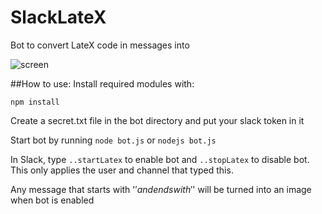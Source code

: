# SlackLateX
Bot to convert LateX code in messages into

![screen]

##How to use:
Install required modules with:
```shell
npm install
```

Create a secret.txt file in the bot directory and put your slack token in it

Start bot by running `node bot.js` or `nodejs bot.js`

In Slack, type `..startLatex` to enable bot and `..stopLatex` to disable bot. This only applies the user and channel that typed this.

Any message that starts with '$' and ends with '$' will be turned into an image when bot is enabled


[screen]:http://i.imgur.com/7xbkJ6P.png
